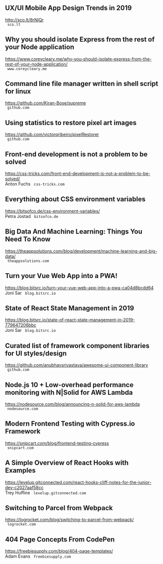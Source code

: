 ## UX/UI Mobile App Design Trends in 2019  
http://sco.lt/8rNIQr  
 ` sco.lt`
  

## Why you should isolate Express from the rest of your Node application  
https://www.coreycleary.me/why-you-should-isolate-express-from-the-rest-of-your-node-application/  
 ` www.coreycleary.me`
  

## Command line file manager written in shell script for linux  
https://github.com/Kiran-Bose/supreme  
 ` github.com`
  

## Using statistics to restore pixel art images  
https://github.com/victorqribeiro/pixelRestorer  
 ` github.com`
  

## Front-end development is not a problem to be solved  
https://css-tricks.com/front-end-development-is-not-a-problem-to-be-solved/  
Anton Fuchs ` css-tricks.com`
  

## Everything about CSS environment variables  
https://bitsofco.de/css-environment-variables/  
Petra Jostad ` bitsofco.de`
  

## Big Data And Machine Learning: Things You Need To Know  
https://theappsolutions.com/blog/development/machine-learning-and-big-data/  
 ` theappsolutions.com`
  

## Turn your Vue Web App into a PWA!  
https://blog.bitsrc.io/turn-your-vue-web-app-into-a-pwa-ca04d8bcdd64  
Joni Sar ` blog.bitsrc.io`
  

## State of React State Management in 2019  
https://blog.bitsrc.io/state-of-react-state-management-in-2019-779647206bbc  
Joni Sar ` blog.bitsrc.io`
  

## Curated list of framework component libraries for UI styles/design  
https://github.com/anubhavsrivastava/awesome-ui-component-library  
 ` github.com`
  

## Node.js 10 + Low-overhead performance monitoring with N|Solid for AWS Lambda  
https://nodesource.com/blog/announcing-n-solid-for-aws-lambda  
 ` nodesource.com`
  

## Modern Frontend Testing with Cypress.io Framework  
https://snipcart.com/blog/frontend-testing-cypress  
 ` snipcart.com`
  

## A Simple Overview of React Hooks with Examples  
https://levelup.gitconnected.com/react-hooks-cliff-notes-for-the-junior-dev-c2027aaf58cc  
Trey Huffine ` levelup.gitconnected.com`
  

## Switching to Parcel from Webpack  
https://logrocket.com/blog/switching-to-parcel-from-webpack/  
 ` logrocket.com`
  

## 404 Page Concepts From CodePen  
https://freebiesupply.com/blog/404-page-templates/  
Adam Evans ` freebiesupply.com`
  

